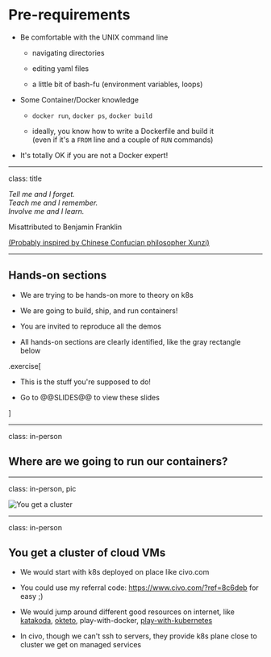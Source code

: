 # Pre-requirements

- Be comfortable with the UNIX command line

  - navigating directories

  - editing yaml files

  - a little bit of bash-fu (environment variables, loops)

- Some Container/Docker knowledge

  - `docker run`, `docker ps`, `docker build`

  - ideally, you know how to write a Dockerfile and build it
    <br/>
    (even if it's a `FROM` line and a couple of `RUN` commands)

- It's totally OK if you are not a Docker expert!

---

class: title

*Tell me and I forget.*
<br/>
*Teach me and I remember.*
<br/>
*Involve me and I learn.*

Misattributed to Benjamin Franklin

[(Probably inspired by Chinese Confucian philosopher Xunzi)](https://www.barrypopik.com/index.php/new_york_city/entry/tell_me_and_i_forget_teach_me_and_i_may_remember_involve_me_and_i_will_lear/)

---

## Hands-on sections

- We are trying to be hands-on more to theory on k8s 

- We are going to build, ship, and run containers!

- You are invited to reproduce all the demos

- All hands-on sections are clearly identified, like the gray rectangle below

.exercise[

- This is the stuff you're supposed to do!

- Go to @@SLIDES@@ to view these slides

<!-- ```open @@SLIDES@@``` -->

]

---

class: in-person

## Where are we going to run our containers?

---

class: in-person, pic

![You get a cluster](images/you-get-a-cluster.jpg)

---

class: in-person

## You get a cluster of cloud VMs

- We would start with k8s deployed on place like civo.com 

- You could use my referral code: https://www.civo.com/?ref=8c6deb for easy ;) 

- We would jump around different good resources on internet, like [katakoda](https://www.katacoda.com/courses/kubernetes), [okteto](https://okteto.com/), play-with-docker, [play-with-kubernetes](https://labs.play-with-k8s.com/)

- In civo, though we can't ssh to servers, they provide k8s plane close to cluster we get on managed services 
